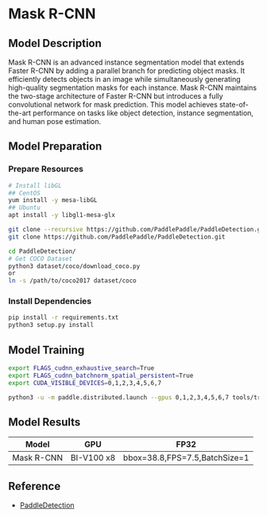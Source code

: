 # Mask R-CNN

## Model Description

Mask R-CNN is an advanced instance segmentation model that extends Faster R-CNN by adding a parallel branch for
predicting object masks. It efficiently detects objects in an image while simultaneously generating high-quality
segmentation masks for each instance. Mask R-CNN maintains the two-stage architecture of Faster R-CNN but introduces a
fully convolutional network for mask prediction. This model achieves state-of-the-art performance on tasks like object
detection, instance segmentation, and human pose estimation.

## Model Preparation

### Prepare Resources

```bash
# Install libGL
## CentOS
yum install -y mesa-libGL
## Ubuntu
apt install -y libgl1-mesa-glx

git clone --recursive https://github.com/PaddlePaddle/PaddleDetection.git -b release2.6 --depth=1
git clone https://github.com/PaddlePaddle/PaddleDetection.git

cd PaddleDetection/
# Get COCO Dataset
python3 dataset/coco/download_coco.py
or
ln -s /path/to/coco2017 dataset/coco
```

### Install Dependencies

```bash
pip install -r requirements.txt
python3 setup.py install
```

## Model Training

```bash
export FLAGS_cudnn_exhaustive_search=True
export FLAGS_cudnn_batchnorm_spatial_persistent=True
export CUDA_VISIBLE_DEVICES=0,1,2,3,4,5,6,7

python3 -u -m paddle.distributed.launch --gpus 0,1,2,3,4,5,6,7 tools/train.py -c configs/mask_rcnn/mask_rcnn_r50_fpn_1x_coco.yml --use_vdl=true --eval
```

## Model Results

| Model      | GPU        | FP32                          |
|------------|------------|-------------------------------|
| Mask R-CNN | BI-V100 x8 | bbox=38.8,FPS=7.5,BatchSize=1 |

## Reference

- [PaddleDetection](https://github.com/PaddlePaddle/PaddleDetection)